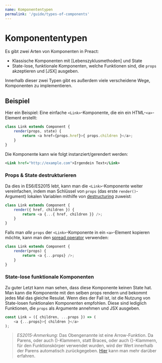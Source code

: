 ```yaml
---
name: Komponententypen
permalink: '/guide/types-of-components'
---
```


# Komponententypen


Es gibt zwei Arten von Komponenten in Preact:

- Klassische Komponenten mit [Lebenszyklusmethoden] und State
- State-lose, funktionale Komponenten, welche Funktionen sind, die `props` akzeptieren und [JSX] ausgeben.

Innerhalb dieser zwei Typen gibt es außerdem viele verscheidene Wege, Komponenten zu implementieren.


## Beispiel

 Hier ein Beispiel: Eine einfache `<Link>`-Komponente, die ein ein HTML-`<a>`-Element erstellt:

```js
class Link extends Component {
	render(props, state) {
		return <a href={props.href}>{ props.children }</a>;
	}
}
```

Die Komponente kann wie folgt instanziert/gerendert werden:

```xml
<Link href="http://example.com">Irgendein Text</Link>
```


### Props & State destrukturieren

Da dies in ES6/ES2015 lebt, kann man die `<Link>`-Komponente weiter vereinfachen, indem man Schlüssel von `props` (das erste `render()`-Argument) lokalen Variablen mithilfe von [destructuring](https://github.com/lukehoban/es6features#destructuring) zuweist:

```js
class Link extends Component {
	render({ href, children }) {
		return <a {...{ href, children }} />;
	}
}
```

Falls man _alle_ `props` der `<Link>`-Komponente in ein `<a>`-Element kopieren möchte, kann man den [spread operator](https://developer.mozilla.org/en-US/docs/Web/JavaScript/Reference/Operators/Spread_operator) verwenden:

```js
class Link extends Component {
	render(props) {
		return <a {...props} />;
	}
}
```


### State-lose funktionale Komponenten

Zu guter Letzt kann man sehen, dass diese Komponente keinen State hat. Man kann die Komponente mit den selben props rendern und bekommt jedes Mal das gleiche Resulat. Wenn dies der Fall ist, ist die Nutzung von State-losen funktionalen Komponenten empfohlen. Diese sind lediglich Funktionen, die `props` als Argumente annehmen und JSX ausgeben.

```js
const Link = ({ children, ...props }) => (
	<a {...props}>{ children }</a>
);
```

> *ES2015-Anmerkung:* Das Obengenannte ist eine Arrow-Funktion. Da Parens, oder auch ()-Klammern, statt Braces, oder auch {}-Klammern, für den Funktionskörper verwendet wurden, wird der Wert innerhalb der Parens automatisch zurückgegeben. [Hier](https://github.com/likehoban/es6features#arrow) kann man mehr darüber erfahren.

